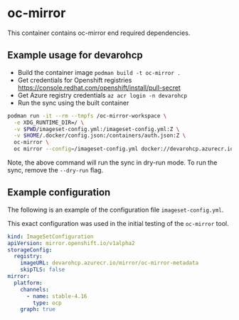 # oc-mirror

This container contains oc-mirror end required dependencies.

## Example usage for devarohcp

 * Build the container image ```podman build -t oc-mirror .```
 * Get credentials for Openshift registries https://console.redhat.com/openshift/install/pull-secret
 * Get Azure registry credentials ```az acr login -n devarohcp```
 * Run the sync using the built container
```BASH
podman run -it --rm --tmpfs /oc-mirror-workspace \
  -e XDG_RUNTIME_DIR=/ \
  -v $PWD/imageset-config.yml:/imageset-config.yml:Z \
  -v $HOME/.docker/config.json:/containers/auth.json:Z \
  oc-mirror \
  oc mirror --config=/imageset-config.yml docker://devarohcp.azurecr.io --dry-run
```

Note, the above command will run the sync in dry-run mode. To run the sync, remove the `--dry-run` flag.

## Example configuration

The following is an example of the configuration file `imageset-config.yml`.

This exact configuration was used in the initial testing of the `oc-mirror` tool.

```YAML
kind: ImageSetConfiguration
apiVersion: mirror.openshift.io/v1alpha2
storageConfig:
  registry:
    imageURL: devarohcp.azurecr.io/mirror/oc-mirror-metadata
    skipTLS: false
mirror:
  platform:
    channels:
      - name: stable-4.16
        type: ocp
    graph: true
```
